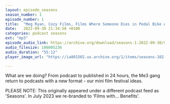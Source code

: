 ```yaml
---
layout: episode_seasons
season_number: 1
episode_number: 1
title:  "Meg Ryan, Cozy Films, Films Where Someone Dies in Pedal Bike Accidents"
date:   2022-09-30 21:34:58 +0100
categories: podcast seasons
ext: "mp3"
episode_audio_link: https://archive.org/download/seasons-1-2022-09-30/Seasons-1-2022-09-30.mp3
audio_filesize: 106005236
audio_duration: "55:12"
player_image_url: "https://ia801502.us.archive.org/1/items/seasons-102-frank-sinatra-songs-and-woman-as-weapons/2000x2000_Seasons_Podcast_Art.jpg"

---
```

What are we doing? From podcast to published in 24 hours, the Me3 gang return to podcasts with a new format - our mini film festival ideas.

PLEASE NOTE: This originally appeared under a different podcast feed as 'Seasons'. In July 2023 we re-branded to 'Films with... Benefits'.
